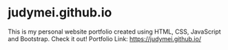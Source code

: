# judymei.github.io

This is my personal website portfolio created using HTML, CSS, JavaScript and Bootstrap. Check it out! 
Portfolio Link: https://judymei.github.io/
